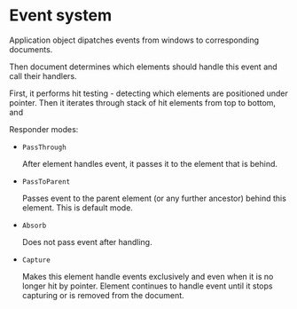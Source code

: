 # Event system

Application object dipatches events from windows to corresponding documents.

Then document determines which elements should handle this event and call
their handlers.

First, it performs hit testing - detecting which elements are positioned under
pointer.
Then it iterates through stack of hit elements from top to bottom, and 

Responder modes:

- `PassThrough`

  After element handles event, it passes it to the element that is behind.

- `PassToParent`

  Passes event to the parent element (or any further ancestor) behind this 
  element. This is default mode.

- `Absorb`

  Does not pass event after handling.

- `Capture`

  Makes this element handle events exclusively and even when it is no longer
  hit by pointer. Element continues to handle event until it stops capturing
  or is removed from the document.